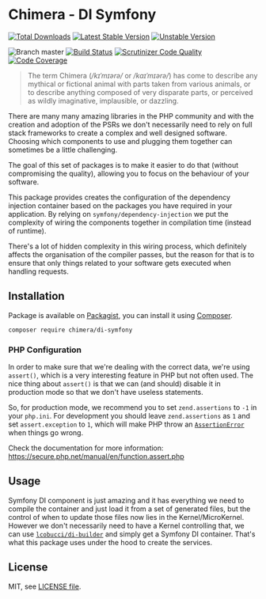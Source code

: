 # Chimera - DI Symfony

[![Total Downloads](https://img.shields.io/packagist/dt/chimera/di-symfony.svg?style=flat-square)](https://packagist.org/packages/chimera/di-symfony)
[![Latest Stable Version](https://img.shields.io/packagist/v/chimera/di-symfony.svg?style=flat-square)](https://packagist.org/packages/chimera/di-symfony)
[![Unstable Version](https://img.shields.io/packagist/vpre/chimera/di-symfony.svg?style=flat-square)](https://packagist.org/packages/chimera/di-symfony)

![Branch master](https://img.shields.io/badge/branch-master-brightgreen.svg?style=flat-square)
[![Build Status](https://img.shields.io/travis/chimeraphp/di-symfony/master.svg?style=flat-square)](http://travis-ci.org/#!/chimeraphp/di-symfony)
[![Scrutinizer Code Quality](https://img.shields.io/scrutinizer/g/chimeraphp/di-symfony/master.svg?style=flat-square)](https://scrutinizer-ci.com/g/chimeraphp/di-symfony/?branch=master)
[![Code Coverage](https://img.shields.io/scrutinizer/coverage/g/chimeraphp/di-symfony/master.svg?style=flat-square)](https://scrutinizer-ci.com/g/chimeraphp/di-symfony/?branch=master)

> The term Chimera (_/kɪˈmɪərə/_ or _/kaɪˈmɪərə/_) has come to describe any
mythical or fictional animal with parts taken from various animals, or to
describe anything composed of very disparate parts, or perceived as wildly
imaginative, implausible, or dazzling.

There are many many amazing libraries in the PHP community and with the creation
and adoption of the PSRs we don't necessarily need to rely on full stack
frameworks to create a complex and well designed software. Choosing which
components to use and plugging them together can sometimes be a little
challenging.

The goal of this set of packages is to make it easier to do that (without
compromising the quality), allowing you to focus on the behaviour of your
software.

This package provides creates the configuration of the dependency injection
container based on the packages you have required in your application. By
relying on `symfony/dependency-injection` we put the complexity of wiring the
components together in compilation time (instead of runtime).

There's a lot of hidden complexity in this wiring process, which definitely affects
the organisation of the compiler passes, but the reason for that is to ensure that
only things related to your software gets executed when handling requests.

## Installation

Package is available on [Packagist](http://packagist.org/packages/chimera/di-symfony),
you can install it using [Composer](http://getcomposer.org).

```shell
composer require chimera/di-symfony
```

### PHP Configuration

In order to make sure that we're dealing with the correct data, we're using `assert()`,
which is a very interesting feature in PHP but not often used. The nice thing
about `assert()` is that we can (and should) disable it in production mode so
that we don't have useless statements.

So, for production mode, we recommend you to set `zend.assertions` to `-1` in your `php.ini`.
For development you should leave `zend.assertions` as `1` and set `assert.exception` to `1`, which
will make PHP throw an [`AssertionError`](https://secure.php.net/manual/en/class.assertionerror.php)
when things go wrong.

Check the documentation for more information: https://secure.php.net/manual/en/function.assert.php

## Usage

Symfony DI component is just amazing and it has everything we need to compile the
container and just load it from a set of generated files, but the control of when
to update those files now lies in the Kernel/MicroKernel. However we don't necessarily
need to have a Kernel controlling that, we can use [`lcobucci/di-builder`](http://packagist.org/packages/lcobucci/di-builder)
and simply get a Symfony DI container. That's what this package uses under the
hood to create the services.

## License

MIT, see [LICENSE file](https://github.com/chimeraphp/di-symfony/blob/master/LICENSE).

